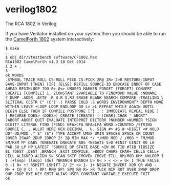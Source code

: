 verilog1802
===========

The RCA 1802 in Verilog

If you have Verilator installed on your system then you should be able to run the 
[CamelForth 1802](http://www.camelforth.com/page.php?9)
system interactively:

    $ make
    ...
    $ obj_dir/Vtestbench software/CF1802.hex
    RCA1802 CamelForth v1.3 18 Oct 2014
    1 2 + .
    3 
    ok WORDS
    .SYMBOL TRACE ROLL CS-ROLL PICK CS-PICK 2R@ 2R> 2>R RESTORE-INPUT
    SAVE-INPUT [THEN] [IF] [ELSE] REFILL SOURCE-ID ENDCASE ENDOF OF CASE
    AHEAD BEGINLOOP ?DO 0> 0<> UNUSED MARKER FORGET (FORGET) CONVERT
    CREATE1 [COMPILE] 1. 2CONSTANT 2VARIABLE TO FINDWORD VALUE :NONAME
    ? DUMP .ADDR .BYTE .R U.R S.RJ ERASE BLANK SEARCH COMPARE -TRAILING \
    SLITERAL CCSTR C" (C") .( PARSE COLD .S WORDS ENVIRONMENT? DEPTH MOVE
    WITHIN LEAVE +LOOP LOOP ENDLOOP DO L> >L REPEAT WHILE AGAIN UNTIL
    BEGIN ELSE THEN IF COMPILE POSTPONE ['] ; : IMMEDIATE REVEAL HIDE ]
    [ RECURSE DOES> (DOES>) CREATE (CREATE) ( [CHAR] CHAR ' ABORT"
    ?ABORT ABORT QUIT EVALUATE INTERPRET DICTERR ?NUMBER >NUMBER ?SIGN
    DIGIT? LITERAL FIND (FIND) NFA>CFA NFA>LFA WORD >COUNTED /STRING
    SOURCE C, , ALLOT HERE HEX DECIMAL . U. SIGN #> #S # >DIGIT <# HOLD
    UD* UD/MOD ." S" (S") TYPE ACCEPT UMAX UMIN SPACES SPACE CR COUNT
    2OVER 2SWAP 2DUP 2DROP 2! 2@ MIN MAX */ */MOD MOD / /MOD * FM/MOD
    SM/REM M* DABS ?DNEGATE DNEGATE ABS ?NEGATE S>D #INIT UINIT R0 L0
    PAD S0 LP HP LATEST 'SOURCE DP STATE BASE >IN U0 TIB #TIB TIBSIZE
    BL !DEST ,DEST ,BRANCH ,EXIT COMPILE, >BODY CHARS CHAR+ CELLS CELL+
    CELL ALIGNED ALIGN S= SCAN SKIP CMOVE> CMOVE FILL UM/MOD UM* UNLOOP J
    I (+loop) (loop) (do) ?BRANCH BRANCH U> U< > < <> = 0< 1 TRUE FALSE
    0 -1 0= +! RSHIFT LSHIFT 2/ 2* >< 1- 1+ NEGATE INVERT XOR OR AND -
    M+ + C@ @ C! ! RP! RP@ SP! SP@ R@ R> >R TUCK NIP ROT OVER SWAP DROP
    DUP ?DUP BYE KEY EMIT ALIAS USER CONSTANT VARIABLE EXECUTE EXIT
    ok 

